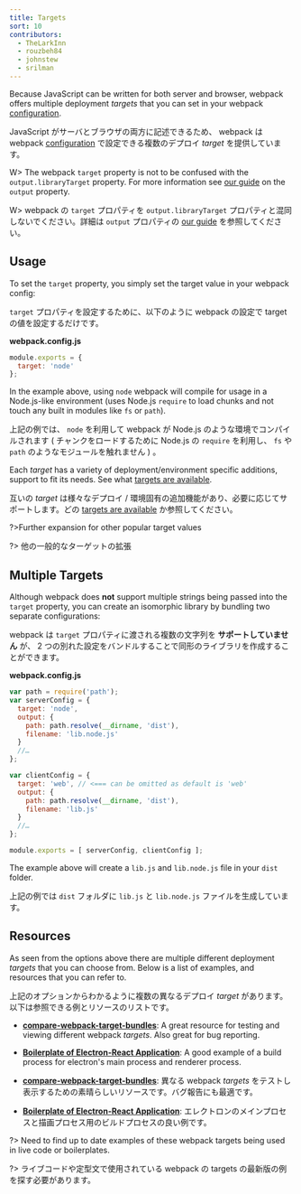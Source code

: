 ```yaml
---
title: Targets
sort: 10
contributors:
  - TheLarkInn
  - rouzbeh84
  - johnstew
  - srilman
---
```


Because JavaScript can be written for both server and browser, webpack offers multiple deployment _targets_ that you can set in your webpack [configuration](/configuration).

JavaScript がサーバとブラウザの両方に記述できるため、 webpack は webpack [configuration](/configuration) で設定できる複数のデプロイ _target_ を提供しています。

W> The webpack `target` property is not to be confused with the `output.libraryTarget` property. For more information see [our guide](/concepts/output) on the `output` property.

W> webpack の `target` プロパティを `output.libraryTarget` プロパティと混同しないでください。詳細は  `output` プロパティの [our guide](/concepts/output) を参照してください。

## Usage

To set the `target` property, you simply set the target value in your webpack config:

`target` プロパティを設定するために、以下のように webpack の設定で target の値を設定するだけです。

**webpack.config.js**

```javascript
module.exports = {
  target: 'node'
};
```

In the example above, using `node` webpack will compile for usage in a Node.js-like environment (uses Node.js `require` to load chunks and not touch any built in modules like `fs` or `path`).

上記の例では、 `node` を利用して webpack が Node.js のような環境でコンパイルされます ( チャンクをロードするために Node.js の `require` を利用し、 `fs` や `path` のようなモジュールを触れません ) 。

Each _target_ has a variety of deployment/environment specific additions, support to fit its needs. See what [targets are available](/configuration/target).

互いの _target_ は様々なデプロイ / 環境固有の追加機能があり、必要に応じてサポートします。どの [targets are available](/configuration/target) か参照してください。

?>Further expansion for other popular target values

?> 他の一般的なターゲットの拡張

## Multiple Targets

Although webpack does **not** support multiple strings being passed into the `target` property, you can create an isomorphic library by bundling two separate configurations:

webpack は `target` プロパティに渡される複数の文字列を **サポートしていません** が、 2 つの別れた設定をバンドルすることで同形のライブラリを作成することができます。

**webpack.config.js**

```javascript
var path = require('path');
var serverConfig = {
  target: 'node',
  output: {
    path: path.resolve(__dirname, 'dist'),
    filename: 'lib.node.js'
  }
  //…
};

var clientConfig = {
  target: 'web', // <=== can be omitted as default is 'web'
  output: {
    path: path.resolve(__dirname, 'dist'),
    filename: 'lib.js'
  }
  //…
};

module.exports = [ serverConfig, clientConfig ];
```

The example above will create a `lib.js` and `lib.node.js` file in your `dist` folder.

上記の例では `dist` フォルダに `lib.js` と `lib.node.js` ファイルを生成しています。

## Resources

As seen from the options above there are multiple different deployment _targets_ that you can choose from. Below is a list of examples, and resources that you can refer to.

上記のオプションからわかるように複数の異なるデプロイ _target_ があります。以下は参照できる例とリソースのリストです。

*  **[compare-webpack-target-bundles](https://github.com/TheLarkInn/compare-webpack-target-bundles)**: A great resource for testing and viewing different webpack _targets_. Also great for bug reporting.
* **[Boilerplate of Electron-React Application](https://github.com/chentsulin/electron-react-boilerplate)**: A good example of a build process for electron's main process and renderer process.

* **[compare-webpack-target-bundles](https://github.com/TheLarkInn/compare-webpack-target-bundles)**: 異なる webpack _targets_ をテストし表示するための素晴らしいリソースです。バグ報告にも最適です。
* **[Boilerplate of Electron-React Application](https://github.com/chentsulin/electron-react-boilerplate)**: エレクトロンのメインプロセスと描画プロセス用のビルドプロセスの良い例です。

?> Need to find up to date examples of these webpack targets being used in live code or boilerplates.

?> ライブコードや定型文で使用されている webpack の targets の最新版の例を探す必要があります。

